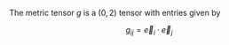 The metric tensor $g$ is a $(0,2)$ tensor with entries given by

$$
g_{ij} = \vec{e}_i \cdot \vec{e}_j
$$

